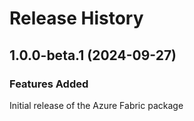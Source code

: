 # Release History
    
## 1.0.0-beta.1 (2024-09-27)

### Features Added

Initial release of the Azure Fabric package
